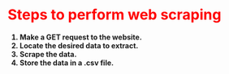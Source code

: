 # <b><font color = 'red'> Steps to perform web scraping</font>
1. Make a GET request to the website.
2. Locate the desired data to extract.
3. Scrape the data.
4. Store the data in a .csv file.

